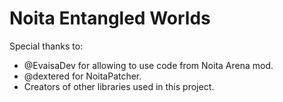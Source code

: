 # Noita Entangled Worlds



Special thanks to:
 - @EvaisaDev for allowing to use code from Noita Arena mod.
 - @dextered for NoitaPatcher.
 - Creators of other libraries used in this project.
